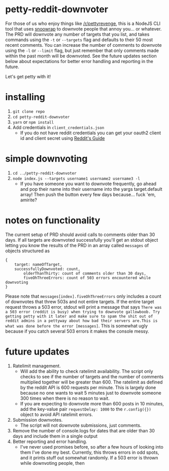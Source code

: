 # petty-reddit-downvoter

For those of us who enjoy things like [/r/pettyrevenge](https://www.reddit.com/r/pettyrevenge/), this is a NodeJS CLI tool that uses [snoowrap](https://github.com/not-an-aardvark/snoowrap) to downvote people that annoy you... or whatever. The PRD will downvote any number of targets that you list, and takes commands using the `-t` or `--targets` flag and defaults to their 50 most recent comments. You can increase the number of comments to downvote using the `-l` or `--limit` flag, but just remember that only comments made within the past month will be downvoted. See the future updates section below about expectations for better error handling and reporting in the future.

Let's get petty with it!

# installing
1. `git clone repo`
2. `cd petty-reddit-downvoter`
3. `yarn` or `npm install`
4. Add credentials in `client_credentials.json`
    - If you do not have reddit credentials you can get your oauth2 client id and client secret using [Reddit's Guide](https://github.com/reddit/reddit/wiki/OAuth2)

# simple downvoting
1. `cd ../petty-reddit-downvoter`
2. `node index.js --targets username1 username2 username3 -l `
    - If you have someone you want to downvote frequently, go ahead and pop their name into their username into the yargs target.default array! Then push the button every few days because... fuck 'em, amirite?

# notes on functionality
The current setup of PRD should avoid calls to comments older than 30 days. If all targets are downvoted successfully you'll get an stdout object letting you know the results of the PRD in an array called `messages` of objects structured as
```
{
    target: nameOfTarget,
    successfullyDownvoted: count,
        olderThanThirty: count of comments older than 30 days,
        fiveOhThreeErrors: count of 503 errors encountered while downvoting
}
```
Please note that `messages[index].fiveOhThreeErrors` only includes a count of downvotes that threw 503s and not entire targets. If the entire target request throws a 503 error, stdout will print a message that says `There was a 503 error (reddit is busy) when trying to downvote gallowboob. Try getting petty with it later and make sure to spam the shit out of reddit admins in a pettyway about how bad their servers are.This is what was done before the error [messages]`. This is somewhat ugly because if you catch several 503 errors it makes the console messy. 

# future updates
1. Ratelimit management. 
    - Will add the ability to check ratelimit availability. The script only checks to see if the number of targets and the number of comments multiplied together will be greater than 600. The ratelimit as defined by the reddit API is 600 requests per minute. This is largely done because no one wants to wait 5 minutes just to downvote someone 300 times when there is no reason to wait.
    - If you are expecting to downvote more than 600 posts in 10 minutes, add the key-value pair `requestDelay: 1000` to the `r.config({})` object to avoid API ratelimit errors. 
2. Submission downvotes.
    - The script will not downvote submissions, just comments. 
3. Remove the number of console.logs for dates that are older than 30 days and include them in a single output
4. Better reporting and error handling.
    - I've never used promises before, so after a few hours of looking into them I've done my best. Currently, this throws errors in odd spots, and it prints stuff out somewhat randomly.  If a 503 error is thrown while downvoting people, then 